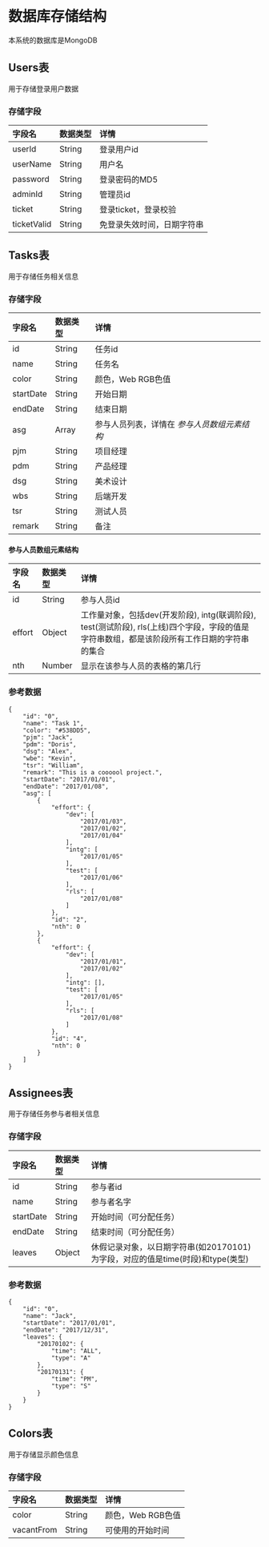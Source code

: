 # 数据库存储结构

本系统的数据库是MongoDB

## Users表
用于存储登录用户数据

### 存储字段

| 字段名 | 数据类型 | 详情 |
| :---- | :---- | :---- |
| userId | String | 登录用户id |
| userName | String | 用户名 |
| password | String | 登录密码的MD5 |
| adminId | String | 管理员id |
| ticket | String | 登录ticket，登录校验 |
| ticketValid | String | 免登录失效时间，日期字符串 |

## Tasks表
用于存储任务相关信息

### 存储字段

| 字段名 | 数据类型 | 详情 |
| :---- | :---- | :---- |
| id | String | 任务id |
| name | String | 任务名 |
| color | String | 颜色，Web RGB色值 |
| startDate | String | 开始日期 |
| endDate | String | 结束日期 |
| asg | Array | 参与人员列表，详情在 *参与人员数组元素结构* |
| pjm | String | 项目经理 |
| pdm | String | 产品经理 |
| dsg | String | 美术设计 |
| wbs | String | 后端开发 |
| tsr | String | 测试人员 |
| remark | String | 备注 |

#### 参与人员数组元素结构

| 字段名 | 数据类型 | 详情 |
| :---- | :---- | :---- |
| id | String | 参与人员id |
| effort | Object | 工作量对象，包括dev(开发阶段), intg(联调阶段), test(测试阶段), rls(上线)四个字段，字段的值是字符串数组，都是该阶段所有工作日期的字符串的集合 |
| nth | Number | 显示在该参与人员的表格的第几行 |

### 参考数据
```
{
    "id": "0",
    "name": "Task 1",
    "color": "#538DD5",
    "pjm": "Jack",
    "pdm": "Doris",
    "dsg": "Alex",
    "wbe": "Kevin",
    "tsr": "William",
    "remark": "This is a coooool project.",
    "startDate": "2017/01/01",
    "endDate": "2017/01/08",
    "asg": [
        {
            "effort": {
                "dev": [
                    "2017/01/03",
                    "2017/01/02",
                    "2017/01/04"
                ],
                "intg": [
                    "2017/01/05"
                ],
                "test": [
                    "2017/01/06"
                ],
                "rls": [
                    "2017/01/08"
                ]
            },
            "id": "2",
            "nth": 0
        },
        {
            "effort": {
                "dev": [
                    "2017/01/01",
                    "2017/01/02"
                ],
                "intg": [],
                "test": [
                    "2017/01/05"
                ],
                "rls": [
                    "2017/01/08"
                ]
            },
            "id": "4",
            "nth": 0
        }
    ]
}
```

## Assignees表
用于存储任务参与者相关信息

### 存储字段

| 字段名 | 数据类型 | 详情 |
| :---- | :---- | :---- |
| id | String | 参与者id |
| name | String | 参与者名字 |
| startDate | String | 开始时间（可分配任务） |
| endDate | String | 结束时间（可分配任务） |
| leaves | Object | 休假记录对象，以日期字符串(如20170101)为字段，对应的值是time(时段)和type(类型) |

### 参考数据
```
{
    "id": "0",
    "name": "Jack",
    "startDate": "2017/01/01",
    "endDate": "2017/12/31",
    "leaves": {
        "20170102": {
            "time": "ALL",
            "type": "A"
        },
        "20170131": {
            "time": "PM",
            "type": "S"
        }
    }
}
```


## Colors表
用于存储显示颜色信息

### 存储字段

| 字段名 | 数据类型 | 详情 |
| :---- | :---- | :---- |
| color | String | 颜色，Web RGB色值 |
| vacantFrom | String | 可使用的开始时间 |
